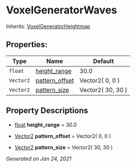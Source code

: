 # VoxelGeneratorWaves

Inherits: [VoxelGeneratorHeightmap](VoxelGeneratorHeightmap.md)




## Properties: 


Type       | Name                                 | Default           
---------- | ------------------------------------ | ------------------
`float`    | [height_range](#i_height_range)      | 30.0              
`Vector2`  | [pattern_offset](#i_pattern_offset)  | Vector2( 0, 0 )   
`Vector2`  | [pattern_size](#i_pattern_size)      | Vector2( 30, 30 ) 
<p></p>

## Property Descriptions

- [float](https://docs.godotengine.org/en/stable/classes/class_float.html)<span id="i_height_range"></span> **height_range** = 30.0


- [Vector2](https://docs.godotengine.org/en/stable/classes/class_vector2.html)<span id="i_pattern_offset"></span> **pattern_offset** = Vector2( 0, 0 )


- [Vector2](https://docs.godotengine.org/en/stable/classes/class_vector2.html)<span id="i_pattern_size"></span> **pattern_size** = Vector2( 30, 30 )


_Generated on Jan 24, 2021_
